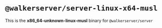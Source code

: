 # `@walkerserver/server-linux-x64-musl`

This is the **x86_64-unknown-linux-musl** binary for `@walkerserver/server`
